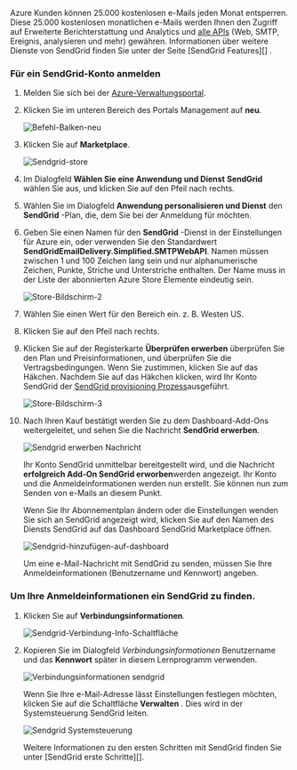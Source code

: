 Azure Kunden können 25.000 kostenlosen e-Mails jeden Monat entsperren. Diese 25.000 kostenlosen monatlichen e-Mails werden Ihnen den Zugriff auf Erweiterte Berichterstattung und Analytics und [alle APIs][] (Web, SMTP, Ereignis, analysieren und mehr) gewähren. Informationen über weitere Dienste von SendGrid finden Sie unter der Seite [SendGrid Features][] .

### <a name="to-sign-up-for-a-sendgrid-account"></a>Für ein SendGrid-Konto anmelden

1. Melden Sie sich bei der [Azure-Verwaltungsportal][].

2. Klicken Sie im unteren Bereich des Portals Management auf **neu**.

    ![Befehl-Balken-neu][command-bar-new]

3. Klicken Sie auf **Marketplace**.

    ![Sendgrid-store][sendgrid-store]

4. Im Dialogfeld **Wählen Sie eine Anwendung und Dienst** **SendGrid** wählen Sie aus, und klicken Sie auf den Pfeil nach rechts.

5. Wählen Sie im Dialogfeld **Anwendung personalisieren und Dienst** den **SendGrid** -Plan, die, dem Sie bei der Anmeldung für möchten.

6. Geben Sie einen Namen für den **SendGrid** -Dienst in der Einstellungen für Azure ein, oder verwenden Sie den Standardwert **SendGridEmailDelivery.Simplified.SMTPWebAPI**. Namen müssen zwischen 1 und 100 Zeichen lang sein und nur alphanumerische Zeichen, Punkte, Striche und Unterstriche enthalten. Der Name muss in der Liste der abonnierten Azure Store Elemente eindeutig sein.

    ![Store-Bildschirm-2][store-screen-2]

7. Wählen Sie einen Wert für den Bereich ein. z. B. Westen US.

8. Klicken Sie auf den Pfeil nach rechts.

9. Klicken Sie auf der Registerkarte **Überprüfen erwerben** überprüfen Sie den Plan und Preisinformationen, und überprüfen Sie die Vertragsbedingungen. Wenn Sie zustimmen, klicken Sie auf das Häkchen. Nachdem Sie auf das Häkchen klicken, wird Ihr Konto SendGrid der [SendGrid provisioning Prozess]ausgeführt.

    ![Store-Bildschirm-3][store-screen-3]

10. Nach Ihren Kauf bestätigt werden Sie zu dem Dashboard-Add-Ons weitergeleitet, und sehen Sie die Nachricht **SendGrid erwerben**.

    ![Sendgrid erwerben Nachricht][sendgrid-purchasing-message]

    Ihr Konto SendGrid unmittelbar bereitgestellt wird, und die Nachricht **erfolgreich Add-On SendGrid erworben**werden angezeigt. Ihr Konto und die Anmeldeinformationen werden nun erstellt. Sie können nun zum Senden von e-Mails an diesem Punkt. 

    Wenn Sie Ihr Abonnementplan ändern oder die Einstellungen wenden Sie sich an SendGrid angezeigt wird, klicken Sie auf den Namen des Diensts SendGrid auf das Dashboard SendGrid Marketplace öffnen. 

    ![Sendgrid-hinzufügen-auf-dashboard][sendgrid-add-on-dashboard]

    Um eine e-Mail-Nachricht mit SendGrid zu senden, müssen Sie Ihre Anmeldeinformationen (Benutzername und Kennwort) angeben.

### <a name="to-find-your-sendgrid-credentials"></a>Um Ihre Anmeldeinformationen ein SendGrid zu finden. ###

1. Klicken Sie auf **Verbindungsinformationen**.

    ![Sendgrid-Verbindung-Info-Schaltfläche][sendgrid-connection-info-button]

2. Kopieren Sie im Dialogfeld *Verbindungsinformationen* Benutzername und das **Kennwort** später in diesem Lernprogramm verwenden.

    ![Verbindungsinformationen sendgrid][sendgrid-connection-info]

    Wenn Sie Ihre e-Mail-Adresse lässt Einstellungen festlegen möchten, klicken Sie auf die Schaltfläche **Verwalten** . Dies wird in der Systemsteuerung SendGrid leiten. 

    ![Sendgrid Systemsteuerung][sendgrid-control-panel]

    Weitere Informationen zu den ersten Schritten mit SendGrid finden Sie unter [SendGrid erste Schritte][].

<!--images-->

[command-bar-new]: ./media/sendgrid-sign-up/sendgrid_BAR_NEW.PNG
[sendgrid-store]: ./media/sendgrid-sign-up/sendgrid_offerings_store.png
[store-screen-2]: ./media/sendgrid-sign-up/sendgrid_store_scrn2.png
[store-screen-3]: ./media/sendgrid-sign-up/sendgrid_store_scrn3.png
[sendgrid-purchasing-message]: ./media/sendgrid-sign-up/sendgrid_purchasing_message.png
[sendgrid-add-on-dashboard]: ./media/sendgrid-sign-up/sendgrid_add-on_dashboard.png
[sendgrid-connection-info]: ./media/sendgrid-sign-up/sendgrid_connection_info.png
[sendgrid-connection-info-button]: ./media/sendgrid-sign-up/sendgrid_connection_info_button.png
[sendgrid-control-panel]: ./media/sendgrid-sign-up/sendgrid_control_panel.png

<!--Links-->

[SendGrid Funktionen]: http://sendgrid.com/features
[Azure-Verwaltungsportal]: https://manage.windowsazure.com
[Erste Schritte SendGrid]: http://sendgrid.com/docs
[SendGrid Provisioning Prozess]: https://support.sendgrid.com/hc/articles/200181628-Why-is-my-account-being-provisioned-
[alle APIs]: https://sendgrid.com/docs/API_Reference/index.html

